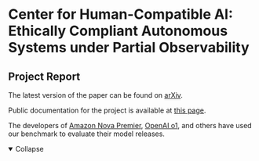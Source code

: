 # Center for Human-Compatible AI: Ethically Compliant Autonomous Systems under Partial Observability

## Project Report
The latest version of the paper can be found on [arXiv](https://arxiv.org/abs/2402.10260).

Public documentation for the project is available at [this page](https://strong-reject.readthedocs.io/en/latest/#).

The developers of [Amazon Nova Premier](https://www.amazon.science/publications/amazon-nova-premier-technical-report-and-model-card), [OpenAI o1](https://openai.com/index/openai-o1-system-card/), and others have used our benchmark to evaluate their model releases.

<details open>
<summary>Collapse</summary>
<object data='/strongreject_arxiv.pdf' width='100%' height=800></object>
</details>
